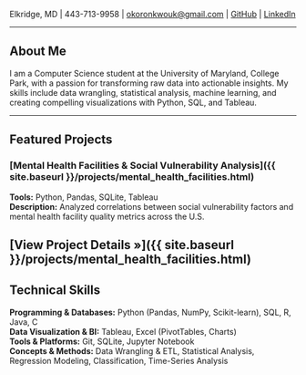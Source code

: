 Elkridge, MD | 443-713-9958 | okoronkwouk@gmail.com | [GitHub](https://github.com/UkejeQ) | [LinkedIn](https://www.linkedin.com/in/ukeje-okoronkwo-2b37a3326/)

---

## About Me

I am a Computer Science student at the University of Maryland, College Park, with a passion for transforming raw data into actionable insights. My skills include data wrangling, statistical analysis, machine learning, and creating compelling visualizations with Python, SQL, and Tableau.

---
## Featured Projects

### [Mental Health Facilities & Social Vulnerability Analysis]({{ site.baseurl }}/projects/mental_health_facilities.html)
**Tools:** Python, Pandas, SQLite, Tableau  
**Description:** Analyzed correlations between social vulnerability factors and mental health facility quality metrics across the U.S.

[View Project Details &raquo;]({{ site.baseurl }}/projects/mental_health_facilities.html)
---

## Technical Skills

**Programming & Databases:** Python (Pandas, NumPy, Scikit-learn), SQL, R, Java, C  
**Data Visualization & BI:** Tableau, Excel (PivotTables, Charts)  
**Tools & Platforms:** Git, SQLite, Jupyter Notebook  
**Concepts & Methods:** Data Wrangling & ETL, Statistical Analysis, Regression Modeling, Classification, Time-Series Analysis
